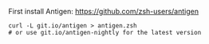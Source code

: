 First install Antigen: https://github.com/zsh-users/antigen

```
curl -L git.io/antigen > antigen.zsh
# or use git.io/antigen-nightly for the latest version
```